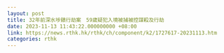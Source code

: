 ```yaml
---
layout: post
title: 32年前深水埗錶行劫案　59歲疑犯入境被捕被控謀殺及行劫
date: 2023-11-13 11:43:22.000000000 +08:00
link: https://news.rthk.hk/rthk/ch/component/k2/1727617-20231113.htm
categories: rthk
---
```



